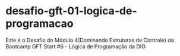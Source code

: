 # desafio-gft-01-logica-de-programacao
Este é o Desafio do Módulo 4(Dominando Estruturas de Controle) do Bootcamp GFT Start #6 - Lógica de Programação da DIO
